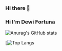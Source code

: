### Hi there 👋
### Hi I'm Dewi Fortuna

![Anurag's GitHub stats](https://github-readme-stats.vercel.app/api?username=chyntiadf&count_private=true)

[![Top Langs](https://github-readme-stats.vercel.app/api/top-langs/?username=chyntiadf&layout=compact)

<!--
**chyntiadf/chyntiadf** is a ✨ _special_ ✨ repository because its `README.md` (this file) appears on your GitHub profile.

Here are some ideas to get you started:

- 🔭 I’m currently working on ...
- 🌱 I’m currently learning ...
- 👯 I’m looking to collaborate on ...
- 🤔 I’m looking for help with ...
- 💬 Ask me about ...
- 📫 How to reach me: ...
- 😄 Pronouns: ...
- ⚡ Fun fact: ...
-->
